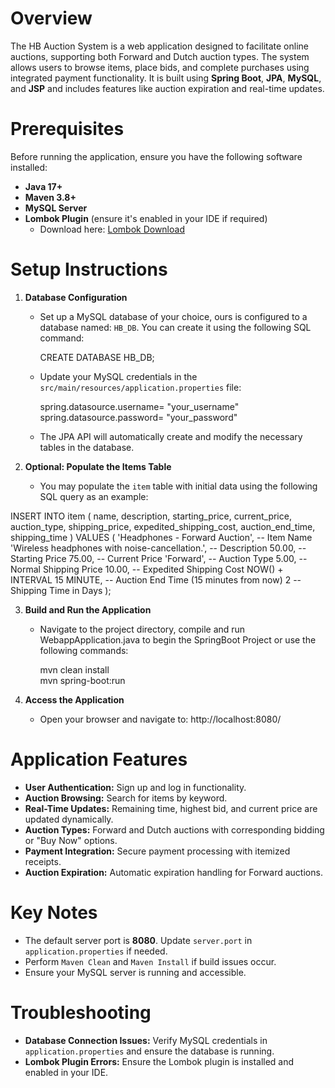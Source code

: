 

# Overview  
The HB Auction System is a web application designed to facilitate online auctions, supporting both Forward and Dutch auction types. The system allows users to browse items, place bids, and complete purchases using integrated payment functionality. It is built using **Spring Boot**, **JPA**, **MySQL**, and **JSP** and includes features like auction expiration and real-time updates.  

# Prerequisites  
Before running the application, ensure you have the following software installed:  
- **Java 17+**  
- **Maven 3.8+**  
- **MySQL Server**  
- **Lombok Plugin** (ensure it's enabled in your IDE if required)  
  - Download here: [Lombok Download](https://projectlombok.org/download)  

# Setup Instructions  
1. **Database Configuration**  
   - Set up a MySQL database of your choice, ours is configured to a database named: `HB_DB`. You can create it using the following SQL command:  
    
     CREATE DATABASE HB_DB;
    
   - Update your MySQL credentials in the `src/main/resources/application.properties` file:  

     spring.datasource.username= "your_username"  
     spring.datasource.password= "your_password"  

   - The JPA API will automatically create and modify the necessary tables in the database.  

2. **Optional: Populate the Items Table**  
   - You may populate the `item` table with initial data using the following SQL query as an example:  

INSERT INTO item (
    name,
    description,
    starting_price,
    current_price,
    auction_type,
    shipping_price,
    expedited_shipping_cost,
    auction_end_time,
    shipping_time
)
VALUES (
    'Headphones - Forward Auction', -- Item Name
    'Wireless headphones with noise-cancellation.', -- Description
    50.00, -- Starting Price
    75.00, -- Current Price
    'Forward', -- Auction Type
    5.00, -- Normal Shipping Price
    10.00, -- Expedited Shipping Cost
    NOW() + INTERVAL 15 MINUTE, -- Auction End Time (15 minutes from now)
    2 -- Shipping Time in Days
);
    
    

3. **Build and Run the Application**  
   - Navigate to the project directory, compile and run WebappApplication.java to begin the SpringBoot Project or use the following commands:

     mvn clean install  
     mvn spring-boot:run  
    

4. **Access the Application**  
   - Open your browser and navigate to: http://localhost:8080/

# Application Features  
- **User Authentication:** Sign up and log in functionality.  
- **Auction Browsing:** Search for items by keyword.  
- **Real-Time Updates:** Remaining time, highest bid, and current price are updated dynamically.  
- **Auction Types:** Forward and Dutch auctions with corresponding bidding or "Buy Now" options.  
- **Payment Integration:** Secure payment processing with itemized receipts.  
- **Auction Expiration:** Automatic expiration handling for Forward auctions.  

# Key Notes  
- The default server port is **8080**. Update `server.port` in `application.properties` if needed.  
- Perform `Maven Clean` and `Maven Install` if build issues occur.  
- Ensure your MySQL server is running and accessible.

# Troubleshooting  
- **Database Connection Issues:** Verify MySQL credentials in `application.properties` and ensure the database is running.  
- **Lombok Plugin Errors:** Ensure the Lombok plugin is installed and enabled in your IDE.   
